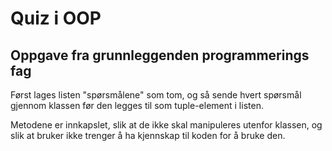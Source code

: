 # Quiz i OOP 
## Oppgave fra grunnleggenden programmerings fag

Først lages listen "spørsmålene" som tom, og så sende hvert spørsmål gjennom klassen før den legges til som tuple-element
i listen.

Metodene er innkapslet, slik at de ikke skal manipuleres utenfor klassen, og slik at bruker ikke trenger å ha kjennskap til 
koden for å bruke den.

